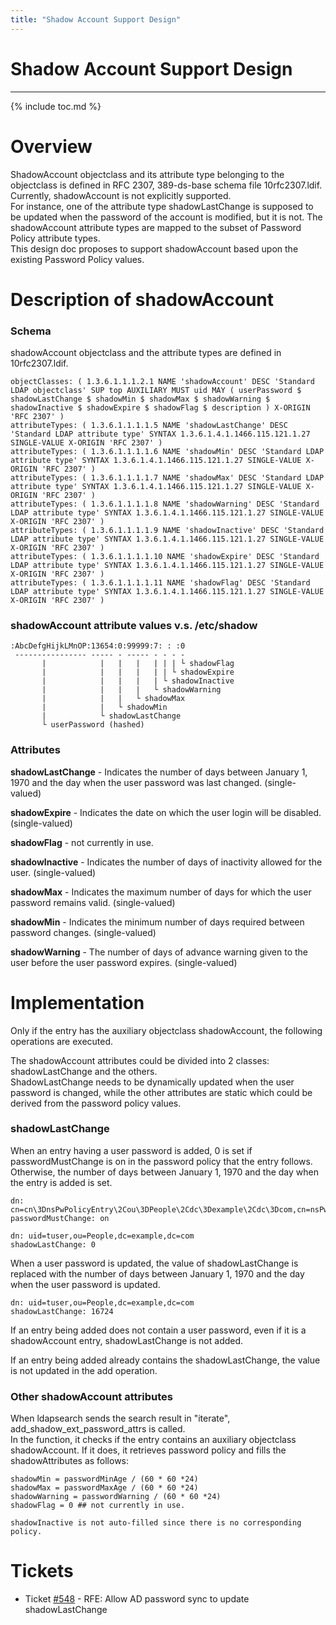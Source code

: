 ```yaml
---
title: "Shadow Account Support Design"
---
```


# Shadow Account Support Design
------------------

{% include toc.md %}

Overview
========

ShadowAccount objectclass and its attribute type belonging to the objectclass is defined in RFC 2307, 389-ds-base schema file 10rfc2307.ldif.
Currently, shadowAccount is not explicitly supported.  
For instance, one of the attribute type shadowLastChange is supposed to be updated when the password of the account is modified, but it is not.
The shadowAccount attribute types are mapped to the subset of Password Policy attribute types.  
This design doc proposes to support shadowAccount based upon the existing Password Policy values.

Description of shadowAccount
============================

### Schema

shadowAccount objectclass and the attribute types are defined in 10rfc2307.ldif.

    objectClasses: ( 1.3.6.1.1.1.2.1 NAME 'shadowAccount' DESC 'Standard LDAP objectclass' SUP top AUXILIARY MUST uid MAY ( userPassword $ shadowLastChange $ shadowMin $ shadowMax $ shadowWarning $ shadowInactive $ shadowExpire $ shadowFlag $ description ) X-ORIGIN 'RFC 2307' )
    attributeTypes: ( 1.3.6.1.1.1.1.5 NAME 'shadowLastChange' DESC 'Standard LDAP attribute type' SYNTAX 1.3.6.1.4.1.1466.115.121.1.27 SINGLE-VALUE X-ORIGIN 'RFC 2307' )
    attributeTypes: ( 1.3.6.1.1.1.1.6 NAME 'shadowMin' DESC 'Standard LDAP attribute type' SYNTAX 1.3.6.1.4.1.1466.115.121.1.27 SINGLE-VALUE X-ORIGIN 'RFC 2307' )
    attributeTypes: ( 1.3.6.1.1.1.1.7 NAME 'shadowMax' DESC 'Standard LDAP attribute type' SYNTAX 1.3.6.1.4.1.1466.115.121.1.27 SINGLE-VALUE X-ORIGIN 'RFC 2307' )
    attributeTypes: ( 1.3.6.1.1.1.1.8 NAME 'shadowWarning' DESC 'Standard LDAP attribute type' SYNTAX 1.3.6.1.4.1.1466.115.121.1.27 SINGLE-VALUE X-ORIGIN 'RFC 2307' )
    attributeTypes: ( 1.3.6.1.1.1.1.9 NAME 'shadowInactive' DESC 'Standard LDAP attribute type' SYNTAX 1.3.6.1.4.1.1466.115.121.1.27 SINGLE-VALUE X-ORIGIN 'RFC 2307' )
    attributeTypes: ( 1.3.6.1.1.1.1.10 NAME 'shadowExpire' DESC 'Standard LDAP attribute type' SYNTAX 1.3.6.1.4.1.1466.115.121.1.27 SINGLE-VALUE X-ORIGIN 'RFC 2307' )
    attributeTypes: ( 1.3.6.1.1.1.1.11 NAME 'shadowFlag' DESC 'Standard LDAP attribute type' SYNTAX 1.3.6.1.4.1.1466.115.121.1.27 SINGLE-VALUE X-ORIGIN 'RFC 2307' )

### shadowAccount attribute values v.s. /etc/shadow 

    :AbcDefgHijkLMnOP:13654:0:99999:7: : :0
     ---------------- ----- - ----- - - - -
           |            |   |   |   | | | └ shadowFlag
           |            |   |   |   | | └ shadowExpire
           |            |   |   |   | └ shadowInactive
           |            |   |   |   └ shadowWarning
           |            |   |   └ shadowMax
           |            |   └ shadowMin
           |            └ shadowLastChange
           └ userPassword (hashed)

### Attributes

<b>shadowLastChange</b> - Indicates the number of days between January 1, 1970 and the day when the user password was last changed. (single-valued)

<b>shadowExpire</b> - Indicates the date on which the user login will be disabled. (single-valued)

<b>shadowFlag</b> - not currently in use.

<b>shadowInactive</b> - Indicates the number of days of inactivity allowed for the user. (single-valued)

<b>shadowMax</b> - Indicates the maximum number of days for which the user password remains valid. (single-valued)

<b>shadowMin</b> - Indicates the minimum number of days required between password changes. (single-valued)

<b>shadowWarning</b> - The number of days of advance warning given to the user before the user password expires. (single-valued)

Implementation
==============

Only if the entry has the auxiliary objectclass shadowAccount, the following operations are executed.

The shadowAccount attributes could be divided into 2 classes: shadowLastChange and the others.  
ShadowLastChange needs to be dynamically updated when the user password is changed, 
while the other attributes are static which could be derived from the password policy values.

### shadowLastChange
When an entry having a user password is added, 0 is set if passwordMustChange is on in the password policy that the entry follows.  Otherwise, the number of days between January 1, 1970 and the day when the entry is added is set.

    dn: cn=cn\3DnsPwPolicyEntry\2Cou\3DPeople\2Cdc\3Dexample\2Cdc\3Dcom,cn=nsPwPolicyContainer,ou=People,dc=example,dc=com
    passwordMustChange: on
    
    dn: uid=tuser,ou=People,dc=example,dc=com
    shadowLastChange: 0

When a user password is updated, the value of shadowLastChange is replaced with the number of days between January 1, 1970 and the day when the user password is updated.

    dn: uid=tuser,ou=People,dc=example,dc=com
    shadowLastChange: 16724

If an entry being added does not contain a user password, even if it is a shadowAccount entry, shadowLastChange is not added.

If an entry being added already contains the shadowLastChange, the value is not updated in the add operation.

### Other shadowAccount attributes
When ldapsearch sends the search result in "iterate", add_shadow_ext_password_attrs is called.  
In the function, it checks if the entry contains an auxiliary objectclass shadowAccount.
If it does, it retrieves password policy and fills the shadowAttributes as follows:

    shadowMin = passwordMinAge / (60 * 60 *24)
    shadowMax = passwordMaxAge / (60 * 60 *24)
    shadowWarning = passwordWarning / (60 * 60 *24)
    shadowFlag = 0 ## not currently in use.

    shadowInactive is not auto-filled since there is no corresponding policy.

Tickets
=======
* Ticket [\#548](https://pagure.io/389-ds-base/issue/548) - RFE: Allow AD password sync to update shadowLastChange

